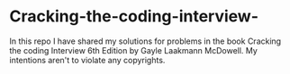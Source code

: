 # Cracking-the-coding-interview-
In this repo I have shared my solutions for problems in the book Cracking the coding Interview 6th Edition by Gayle Laakmann McDowell. My intentions aren't to violate any copyrights.
